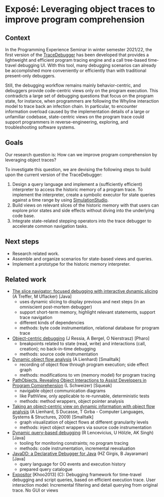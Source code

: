 # Exposé: Leveraging object traces to improve program comprehension

## Context

In the Programming Experience Seminar in winter semester 2021/22, the first version of the [TraceDebugger](https://github.com/LinqLover/squeak-tracedebugger) has been developed that provides a lightweight and efficient program tracing engine and a call tree-based time-travel debugging UI. With this tool, many debugging scenarios can already be accomplished more conveniently or efficiently than with traditional present-only debuggers.

Still, the debugging workflow remains mainly behavior-centric, and debuggers provide code-centric views only on the program execution. This contradicts a large set of debugging questions that focus on the program state, for instance, when programmers are following the Whyline interaction model to trace back an infection chain. In particular, to encounter information overload caused by the implementation details of a large or unfamiliar codebase, state-centric views on the program trace could support programmers in reverse-engineering, exploring, and troubleshooting software systems.

## Goals

Our research question is: How can we improve program comprehension by leveraging object traces?

To investigate this question, we are devising the following steps to build upon the current version of the TraceDebugger:

1. Design a query language and implement a (sufficiently efficient) interpreter to access the historic memory of a program trace. To implement the interpreter, create a symbolic executor for state queries against a time range by using [SimulationStudio](https://github.com/LinqLover/SimulationStudio).
2. Build views on relevant slices of the historic memory with that users can explore prior states and side effects without diving into the underlying code base.
3. Integrate state-related stepping operators into the trace debugger to accelerate common navigation tasks.

## Next steps

- Research related work.
- Assemble and organize scenarios for state-based views and queries.
- Implement a prototype for the historic memory interpreter.

## Related work

- [The slice navigator: focused debugging with interactive dynamic slicing](https://ieeexplore.ieee.org/abstract/document/7789398/) (A Treffer, M Uflacker) [Java]
  - uses dynamic slicing to display previous and next steps (in an omniscient post-mortem debugger)
  - support short-term memory, highlight relevant statements, support trace navigation
  - different kinds of dependencies
  - methods: byte code instrumentation, relational database for program trace
- [Object-centric debugging](https://scholar.google.com/scholar_url?url=https://ieeexplore.ieee.org/abstract/document/6227167/&hl=de&sa=T&oi=gsb&ct=res&cd=0&d=4967583570287376109&ei=3nVgYuDYAcLZmQHc1ovQAg&scisig=AAGBfm2m32boa2G6iCnWAJZnjZrkEwql-w) (J Ressia, A Bergel, O Nierstrasz) [Pharo]
  - breakpoints related to state (read, write) and interactions (call, creation); no back-in-time debugging
  - methods: source code instrumentation
- [Dynamic object flow analysis](https://scholar.google.com/scholar_url?url=https://boristheses.unibe.ch/1032/&hl=de&sa=T&oi=gsb&ct=res&cd=0&d=17812052905336040217&ei=xV5hYrj0MIOEmgH1zZjACQ&scisig=AAGBfm2kqihhcn365gRCgBP2v5wwEA1lyg) (A Lienhard) [Smalltalk]
  - recording of object flow through program execution; side effect graph
  - methods: modifications to vm (memory model) for program tracing
- [PathObjects. Revealing Object Interactions to Assist Developers in Program Comprehension](https://github.com/leoschweizer/PathObjects-Thesis) (L Schweizer) [Squeak]
  - navigable object communication diagrams
  - like PathView, only applicable to re-runnable, deterministic tests
  - methods: method wrappers, object pointer analysis
- [Taking an object-centric view on dynamic information with object flow analysis](https://scholar.google.com/scholar_url?url=https://www.sciencedirect.com/science/article/pii/S1477842408000201&hl=de&sa=T&oi=gsb&ct=res&cd=0&d=3882397383465186274&ei=snJgYvH4DZWMy9YPt8OamA0&scisig=AAGBfm0c0LZtO6oqrXrUF_WhOd_1_zLD4A) (A Lienhard, S Ducasse, T Gırba - Computer Languages, Systems & Structures, 2009) [Smalltalk]
  - graph visualization of object flows at different granularity levels
  - methods: inject object wrappers via source code instrumentation
- [Dynamic query-based debugging](https://scholar.google.com/scholar_url?url=https://link.springer.com/chapter/10.1007/3-540-48743-3_7&hl=de&sa=T&oi=gsb&ct=res&cd=0&d=13994638883591411977&ei=jYdgYq19j5uYAaaKoIgH&scisig=AAGBfm3eSpoaPotaEwgSXNzoBhBtQ7vtPQ) (R Lencevicius, U Hölzle, AK Singh) [Java]
  - tooling for monitoring constraints; no program tracing
  - methods: code instrumentation, incremental reevaluation
- [JavaDD: a Declarative Debugger for Java](https://cse.buffalo.edu/tech-reports/2006-07.pdf) (HZ Girgis, B Jayaraman) [Java]
  - query language for OO events and execution history
  - prepared query catalogue
- [Expositor](https://www.cs.tufts.edu/~jfoster/papers/cs-tr-5021.pdf) [Khoo2013] (C): Debugging framework for time-travel debugging and script queries, based on efficient execution trace. User interaction model: Incremental filtering and detail querying from original trace. No GUI or views

